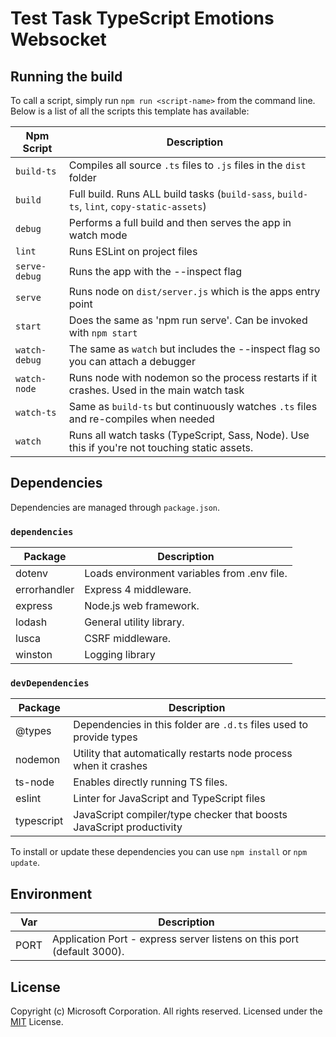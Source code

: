 # Test Task TypeScript Emotions Websocket

## Running the build
To call a script, simply run `npm run <script-name>` from the command line.
Below is a list of all the scripts this template has available:

| Npm Script | Description  |
| ------------------------- | ------------------------------------------------------------------------------------------------- |
| `build-ts`                | Compiles all source `.ts` files to `.js` files in the `dist` folder                               |
| `build`                   | Full build. Runs ALL build tasks (`build-sass`, `build-ts`, `lint`, `copy-static-assets`)         |
| `debug`                   | Performs a full build and then serves the app in watch mode                                       |
| `lint`                    | Runs ESLint on project files                                                                      |
| `serve-debug`             | Runs the app with the --inspect flag                                                              |
| `serve`                   | Runs node on `dist/server.js` which is the apps entry point                                       |
| `start`                   | Does the same as 'npm run serve'. Can be invoked with `npm start`                                 |
| `watch-debug`             | The same as `watch` but includes the --inspect flag so you can attach a debugger                  |
| `watch-node`              | Runs node with nodemon so the process restarts if it crashes. Used in the main watch task         |
| `watch-ts`                | Same as `build-ts` but continuously watches `.ts` files and re-compiles when needed               |
| `watch`                   | Runs all watch tasks (TypeScript, Sass, Node). Use this if you're not touching static assets.     |

## Dependencies
Dependencies are managed through `package.json`.

### `dependencies`

| Package                         | Description                                                           |
| ------------------------------- | --------------------------------------------------------------------- |
| dotenv                          | Loads environment variables from .env file.                           |
| errorhandler                    | Express 4 middleware.                                                 |
| express                         | Node.js web framework.                                                |
| lodash                          | General utility library.                                              |
| lusca                           | CSRF middleware.                                                      |
| winston                         | Logging library                                                       |

### `devDependencies`

| Package                         | Description                                                            |
| ------------------------------- | ---------------------------------------------------------------------- |
| @types                          | Dependencies in this folder are `.d.ts` files used to provide types    |
| nodemon                         | Utility that automatically restarts node process when it crashes       |
| ts-node                         | Enables directly running TS files.                                     |
| eslint                          | Linter for JavaScript and TypeScript files                             |
| typescript                      | JavaScript compiler/type checker that boosts JavaScript productivity   |

To install or update these dependencies you can use `npm install` or `npm update`.

## Environment

| Var                             | Description                                                           |
| ------------------------------- | --------------------------------------------------------------------- |
| PORT                            | Application Port - express server listens on this port (default 3000).|

## License
Copyright (c) Microsoft Corporation. All rights reserved.
Licensed under the [MIT](LICENSE) License.
